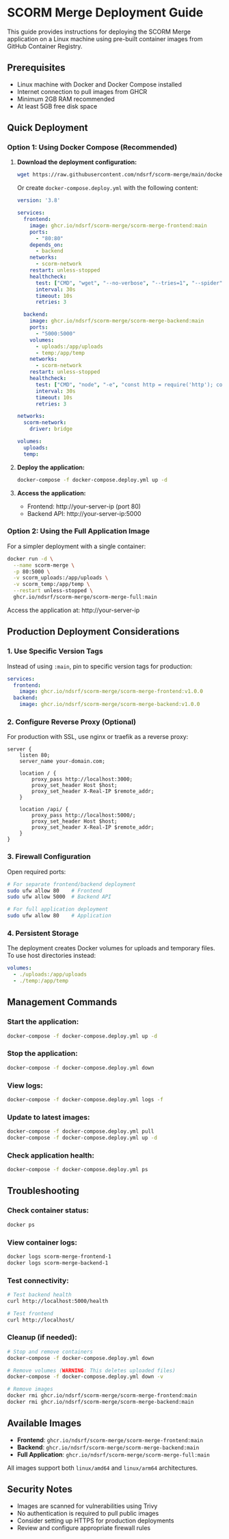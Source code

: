 # SCORM Merge Deployment Guide

This guide provides instructions for deploying the SCORM Merge application on a Linux machine using pre-built container images from GitHub Container Registry.

## Prerequisites

- Linux machine with Docker and Docker Compose installed
- Internet connection to pull images from GHCR
- Minimum 2GB RAM recommended
- At least 5GB free disk space

## Quick Deployment

### Option 1: Using Docker Compose (Recommended)

1. **Download the deployment configuration:**
   ```bash
   wget https://raw.githubusercontent.com/ndsrf/scorm-merge/main/docker-compose.deploy.yml
   ```
   
   Or create `docker-compose.deploy.yml` with the following content:
   ```yaml
   version: '3.8'

   services:
     frontend:
       image: ghcr.io/ndsrf/scorm-merge/scorm-merge-frontend:main
       ports:
         - "80:80"
       depends_on:
         - backend
       networks:
         - scorm-network
       restart: unless-stopped
       healthcheck:
         test: ["CMD", "wget", "--no-verbose", "--tries=1", "--spider", "http://localhost/"]
         interval: 30s
         timeout: 10s
         retries: 3

     backend:
       image: ghcr.io/ndsrf/scorm-merge/scorm-merge-backend:main
       ports:
         - "5000:5000"
       volumes:
         - uploads:/app/uploads
         - temp:/app/temp
       networks:
         - scorm-network
       restart: unless-stopped
       healthcheck:
         test: ["CMD", "node", "-e", "const http = require('http'); const options = { hostname: 'localhost', port: 5000, path: '/health', timeout: 2000 }; const req = http.request(options, (res) => { res.statusCode === 200 ? process.exit(0) : process.exit(1); }); req.on('error', () => process.exit(1)); req.end();"]
         interval: 30s
         timeout: 10s
         retries: 3

   networks:
     scorm-network:
       driver: bridge

   volumes:
     uploads:
     temp:
   ```

2. **Deploy the application:**
   ```bash
   docker-compose -f docker-compose.deploy.yml up -d
   ```

3. **Access the application:**
   - Frontend: http://your-server-ip (port 80)
   - Backend API: http://your-server-ip:5000

### Option 2: Using the Full Application Image

For a simpler deployment with a single container:

```bash
docker run -d \
  --name scorm-merge \
  -p 80:5000 \
  -v scorm_uploads:/app/uploads \
  -v scorm_temp:/app/temp \
  --restart unless-stopped \
  ghcr.io/ndsrf/scorm-merge/scorm-merge-full:main
```

Access the application at: http://your-server-ip

## Production Deployment Considerations

### 1. Use Specific Version Tags

Instead of using `:main`, pin to specific version tags for production:

```yaml
services:
  frontend:
    image: ghcr.io/ndsrf/scorm-merge/scorm-merge-frontend:v1.0.0
  backend:
    image: ghcr.io/ndsrf/scorm-merge/scorm-merge-backend:v1.0.0
```

### 2. Configure Reverse Proxy (Optional)

For production with SSL, use nginx or traefik as a reverse proxy:

```nginx
server {
    listen 80;
    server_name your-domain.com;
    
    location / {
        proxy_pass http://localhost:3000;
        proxy_set_header Host $host;
        proxy_set_header X-Real-IP $remote_addr;
    }
    
    location /api/ {
        proxy_pass http://localhost:5000/;
        proxy_set_header Host $host;
        proxy_set_header X-Real-IP $remote_addr;
    }
}
```

### 3. Firewall Configuration

Open required ports:
```bash
# For separate frontend/backend deployment
sudo ufw allow 80    # Frontend
sudo ufw allow 5000  # Backend API

# For full application deployment
sudo ufw allow 80    # Application
```

### 4. Persistent Storage

The deployment creates Docker volumes for uploads and temporary files. To use host directories instead:

```yaml
volumes:
  - ./uploads:/app/uploads
  - ./temp:/app/temp
```

## Management Commands

### Start the application:
```bash
docker-compose -f docker-compose.deploy.yml up -d
```

### Stop the application:
```bash
docker-compose -f docker-compose.deploy.yml down
```

### View logs:
```bash
docker-compose -f docker-compose.deploy.yml logs -f
```

### Update to latest images:
```bash
docker-compose -f docker-compose.deploy.yml pull
docker-compose -f docker-compose.deploy.yml up -d
```

### Check application health:
```bash
docker-compose -f docker-compose.deploy.yml ps
```

## Troubleshooting

### Check container status:
```bash
docker ps
```

### View container logs:
```bash
docker logs scorm-merge-frontend-1
docker logs scorm-merge-backend-1
```

### Test connectivity:
```bash
# Test backend health
curl http://localhost:5000/health

# Test frontend
curl http://localhost/
```

### Cleanup (if needed):
```bash
# Stop and remove containers
docker-compose -f docker-compose.deploy.yml down

# Remove volumes (WARNING: This deletes uploaded files)
docker-compose -f docker-compose.deploy.yml down -v

# Remove images
docker rmi ghcr.io/ndsrf/scorm-merge/scorm-merge-frontend:main
docker rmi ghcr.io/ndsrf/scorm-merge/scorm-merge-backend:main
```

## Available Images

- **Frontend**: `ghcr.io/ndsrf/scorm-merge/scorm-merge-frontend:main`
- **Backend**: `ghcr.io/ndsrf/scorm-merge/scorm-merge-backend:main`  
- **Full Application**: `ghcr.io/ndsrf/scorm-merge/scorm-merge-full:main`

All images support both `linux/amd64` and `linux/arm64` architectures.

## Security Notes

- Images are scanned for vulnerabilities using Trivy
- No authentication is required to pull public images
- Consider setting up HTTPS for production deployments
- Review and configure appropriate firewall rules